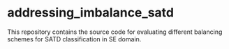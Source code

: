 # addressing_imbalance_satd
This repository contains the source code for evaluating different balancing schemes for SATD classification in SE domain.

